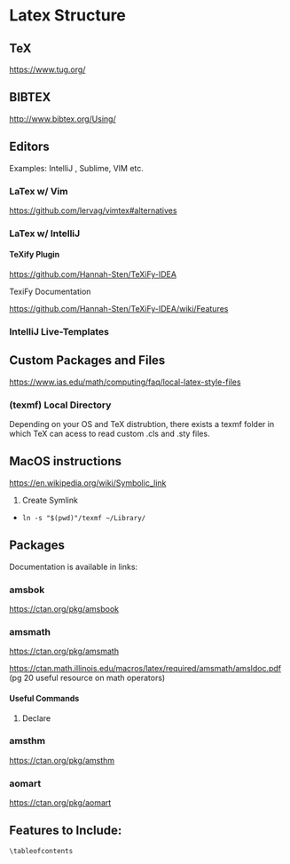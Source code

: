 # Latex Structure

## TeX

https://www.tug.org/

## BIBTEX

http://www.bibtex.org/Using/

## Editors

Examples:
IntelliJ , Sublime, VIM etc.

### LaTex w/ Vim
https://github.com/lervag/vimtex#alternatives

### LaTex w/ IntelliJ

#### TeXify Plugin

https://github.com/Hannah-Sten/TeXiFy-IDEA

TexiFy Documentation

https://github.com/Hannah-Sten/TeXiFy-IDEA/wiki/Features

### IntelliJ Live-Templates

## Custom Packages and Files

https://www.ias.edu/math/computing/faq/local-latex-style-files

### (texmf) Local Directory 

Depending on your OS and TeX distrubtion, there exists a texmf folder in which TeX can acess to read custom .cls and .sty files. 

## MacOS instructions

https://en.wikipedia.org/wiki/Symbolic_link
1. Create Symlink
- ` ln -s "$(pwd)"/texmf ~/Library/ `



## Packages

Documentation is available in links:

### amsbok

https://ctan.org/pkg/amsbook

### amsmath

https://ctan.org/pkg/amsmath

https://ctan.math.illinois.edu/macros/latex/required/amsmath/amsldoc.pdf
(pg 20 useful resource on math operators)

#### Useful Commands
1. Declare

### amsthm

https://ctan.org/pkg/amsthm

### aomart
https://ctan.org/pkg/aomart

## Features to Include:

```
\tableofcontents
```
